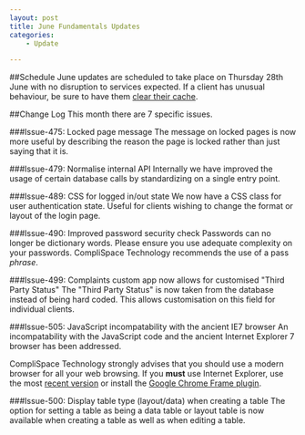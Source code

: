 ```yaml
---
layout: post
title: June Fundamentals Updates
categories:
    - Update

---
```


##Schedule
June updates are scheduled to take place on Thursday 28th June with no 
disruption to services expected. If a client has unusual behaviour, be sure to 
have them [clear their cache][Clear Cache].

##Change Log
This month there are 7 specific issues.

###Issue-475: Locked page message
The message on locked pages is now more useful by describing the reason the page
is locked rather than just saying that it is.

###Issue-479: Normalise internal API
Internally we have improved the usage of certain database calls by standardizing
on a single entry point.

###Issue-489: CSS for logged in/out state
We now have a CSS class for user authentication state. Useful for clients wishing
to change the format or layout of the login page.

###Issue-490: Improved password security check
Passwords can no longer be dictionary words. Please ensure you use adequate complexity
on your passwords. CompliSpace Technology recommends the use of a pass *phrase*.

###Issue-499: Complaints custom app now allows for customised "Third Party Status"
The "Third Party Status" is now taken from the database instead of being hard coded. 
This allows customisation on this field for individual clients.

###Issue-505: JavaScript incompatability with the ancient IE7 browser
An incompatability with the JavaScript code and the ancient Internet Explorer 7 browser
has been addressed.

<div class="alert alert-error">

CompliSpace Technology strongly advises that you should use a modern browser for
all your web browsing. If you <b>must</b> use Internet Explorer, use the most <a rel="nofollow" target="_blank" href="http://windows.microsoft.com/en-au/internet-explorer/downloads/ie">recent version</a>
or install the <a rel="nofollow" target="_blank" href="http://www.google.com/chromeframe/eula.html?prefersystemlevel=true">Google Chrome Frame plugin</a>.

</div>

###Issue-500: Display table type (layout/data) when creating a table
The option for setting a table as being a data table or layout table is now
available when creating a table as well as when editing a table.

[BrowserID]: http://browserid.org/about
[Mozilla]: http://identity.mozilla.com/
[Clear Cache]: http://www.wikihow.com/Clear-Your-Browser's-Cache
